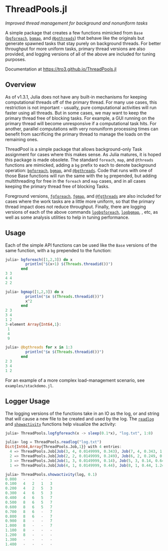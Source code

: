 # ThreadPools.jl

_Improved thread management for background and nonuniform tasks_

A simple package that creates a few functions mimicked from `Base`
([`bgforeach`](https://tro3.github.io/ThreadPools.jl/build/index.html#ThreadPools.bgforeach-Tuple{Any,Any}), 
[`bgmap`](https://tro3.github.io/ThreadPools.jl/build/index.html#ThreadPools.bgmap-Tuple{Any,Any}),
and
[`@bgthreads`](https://tro3.github.io/ThreadPools.jl/build/index.html#ThreadPools.@bgthreads))
that behave like the originals but generate spawned tasks 
that stay purely on background threads.  For better throughput for more
uniform tasks, primary thread versions are also provided, and logging 
versions of all of the above are included for tuning purposes.

Documentation at https://tro3.github.io/ThreadPools.jl

## Overview

As of v1.3.1, Julia does not have any built-in mechanisms for keeping 
computational threads off of the primary thread.  For many use cases, this 
restriction is not important - usually, pure computational activities will 
run faster using all threads.  But in some cases, we may want to keep the 
primary thread free of blocking tasks.  For example, a GUI running on the 
primary thread will become unresponsive if a computational task hits.  For 
another, parallel computations with very nonuniform processing times can 
benefit from sacrificing the primary thread to manage the loads on the 
remaining ones.

ThreadPool is a simple package that allows background-only Task assignment for 
cases where this makes sense.  As Julia matures, it is hoped this package is 
made obsolete.  The standard `foreach`,  `map`, and `@threads` functions are 
mimicked, adding a `bg` prefix to each to denote background operation: 
[`bgforeach`](https://tro3.github.io/ThreadPools.jl/build/index.html#ThreadPools.bgforeach-Tuple{Any,Any}), 
[`bgmap`](https://tro3.github.io/ThreadPools.jl/build/index.html#ThreadPools.bgmap-Tuple{Any,Any}),
and
[`@bgthreads`](https://tro3.github.io/ThreadPools.jl/build/index.html#ThreadPools.@bgthreads).
Code that runs with one of those Base functions will run the same with the 
`bg` prepended, but adding multithreading for free in the `foreach` and `map` 
cases, and in all cases keeping the primary thread free of blocking Tasks.

Foreground versions, 
[`fgforeach`](https://tro3.github.io/ThreadPools.jl/build/index.html#ThreadPools.fgforeach-Tuple{Any,Any}), 
[`fgmap`](https://tro3.github.io/ThreadPools.jl/build/index.html#ThreadPools.fgmap-Tuple{Any,Any}),
and
[`@fgthreads`](https://tro3.github.io/ThreadPools.jl/build/index.html#ThreadPools.@fgthreads)
are also included for cases where the work tasks are a little more uniform, so
that the primary thread impact does not reduce throughput.  Finally, there are
logging versions of each of the above commands
[`logbgforeach`](https://tro3.github.io/ThreadPools.jl/build/index.html#ThreadPools.logbgforeach), 
[`logbgmap`](https://tro3.github.io/ThreadPools.jl/build/index.html#ThreadPools.logbgmap), 
, etc, as well as some analysis utilities to help in tuning performance.


## Usage

Each of the simple API functions can be used like the `Base` versions of the 
same function, with a `bg` prepended to the function: 

```julia
julia> bgforeach([1,2,3]) do x
         println("$(x+1) $(Threads.threadid())")
       end
3 3
4 4
2 2

julia> bgmap([1,2,3]) do x
         println("$x $(Threads.threadid())")
         x^2
       end
2 3
3 4
1 2
3-element Array{Int64,1}:
 1
 4
 9

julia> @bgthreads for x in 1:3
         println("$x $(Threads.threadid())")
       end
2 3
3 4
1 2
```
For an example of a more complex load-management scenario, see 
`examples/stackdemo.jl`.


## Logger Usage

The logging versions of the functions take in an IO as the log, or and string
that will cause a new file to be created and used by the log.  The 
[`readlog`](https://tro3.github.io/ThreadPools.jl/build/index.html#ThreadPools.readlog)
and 
[`showactivity`](https://tro3.github.io/ThreadPools.jl/build/index.html#ThreadPools.showactivity)
functions help visualize the activity:

```julia
julia> ThreadPools.logfgforeach(x -> sleep(0.1*x), "log.txt", 1:8)

julia> log = ThreadPools.readlog("log.txt")
Dict{Int64,Array{ThreadPools.Job,1}} with 4 entries:
  4 => ThreadPools.Job[Job(3, 4, 0.0149999, 0.343), Job(7, 4, 0.343, 1.045)]
  2 => ThreadPools.Job[Job(2, 2, 0.0149999, 0.249), Job(6, 2, 0.249, 0.851)]
  3 => ThreadPools.Job[Job(1, 3, 0.0149999, 0.14), Job(5, 3, 0.14, 0.641)]
  1 => ThreadPools.Job[Job(4, 1, 0.0149999, 0.44), Job(8, 1, 0.44, 1.241)]

julia> ThreadPools.showactivity(log, 0.1)
0.000   -   -   -   -
0.100   4   2   1   3
0.200   4   2   5   3
0.300   4   6   5   3
0.400   4   6   5   7
0.500   8   6   5   7
0.600   8   6   5   7
0.700   8   6   -   7
0.800   8   6   -   7
0.900   8   -   -   7
1.000   8   -   -   7
1.100   8   -   -   -
1.200   8   -   -   -
1.300   -   -   -   -
1.400   -   -   -   -
```
